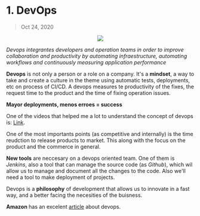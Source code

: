 # 1. DevOps

> Oct 24, 2020

<p align="center">
  <img src="https://github.com/OutatimeSoftware/ProjectOne/blob/main/Img/devops_1.png">
</p>

*Devops integrantes developers and operation teams in order to improve collaboration and productivity by automating infraestructure, automating workflows and continuously measuring application performance*

**Devops** is not only a person or a role on a company. It's a **mindset**, a way to take and create a culture in the theme using automatic tests, deployments, etc on process of CI/CD. A devops  measures te productivity of the fixes, the request time to the product and the time of fixing operation issues.

**Mayor deployments, menos erroes = success**

One of the videos that helped me a lot to understand the concept of devops is: [Link](https://www.youtube.com/watch?v=_I94-tJlovg).

One of the most importants points (as competitive and internally) is the time reudction to release products to market. This along with the focus on the product and the commerce in general.

**New tools** are neccesary on a devops oriented team. One of them is *Jenkins*, also a tool that can manage the source code (as *Github*), which wil allow us to manage and document all the changes to the code. Also we'll need a tool to make deployment of projects.

Devops is a **philosophy** of development that allows us to innovate in a fast way, and a better facing the necesities of the buisness.

**Amazon** has an excelent [article](https://aws.amazon.com/devops/what-is-devops/) about devops.